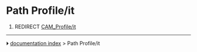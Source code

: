 # Path Profile/it
1.  REDIRECT [CAM_Profile/it](CAM_Profile/it.md)



---
⏵ [documentation index](../README.md) > Path Profile/it
